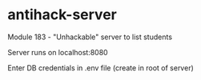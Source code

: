 # antihack-server
Module 183 - "Unhackable" server to list students

Server runs on localhost:8080

Enter DB credentials in .env file (create in root of server)
